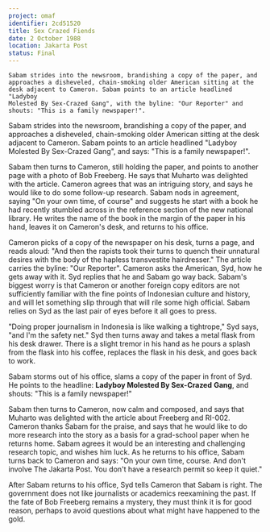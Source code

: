 ```yaml
---
project: omaf
identifier: 2cd51520
title: Sex Crazed Fiends
date: 2 October 1988 
location: Jakarta Post
status: Final
---
```


``` synopsis
Sabam strides into the newsroom, brandishing a copy of the paper, and
approaches a disheveled, chain-smoking older American sitting at the
desk adjacent to Cameron. Sabam points to an article headlined "Ladyboy
Molested By Sex-Crazed Gang", with the byline: "Our Reporter" and shouts: "This is a family newspaper!".	
```

Sabam strides into the newsroom, brandishing a copy of the paper, and
approaches a disheveled, chain-smoking older American sitting at the
desk adjacent to Cameron. Sabam points to an article headlined "Ladyboy
Molested By Sex-Crazed Gang", and says: "This is a family newspaper!".

Sabam then turns to Cameron, still holding the paper, and points to
another page with a photo of Bob Freeberg. He says that Muharto was
delighted with the article. Cameron agrees that was an intriguing story,
and says he would like to do some follow-up research. Sabam nods in
agreement, saying "On your own time, of course" and suggests he start
with a book he had recently stumbled across in the reference section of
the new national library. He writes the name of the book in the margin
of the paper in his hand, leaves it on Cameron's desk, and returns to
his office.

Cameron picks of a copy of the newspaper on his desk, turns a page, and
reads aloud: "And then the rapists took their turns to quench their
unnatural desires with the body of the hapless transvestite
hairdresser." The article carries the byline: "Our Reporter". Cameron
asks the American, Syd, how he gets away with it. Syd replies that he
and Sabam go way back. Sabam's biggest worry is that Cameron or another
foreign copy editors are not sufficiently familiar with the fine points
of Indonesian culture and history, and will let something slip through
that will rile some high official. Sabam relies on Syd as the last pair
of eyes before it all goes to press.

"Doing proper journalism in Indonesia is like walking a tightrope," Syd
says, "and I'm the safety net." Syd then turns away and takes a metal
flask from his desk drawer. There is a slight tremor in his hand as he
pours a splash from the flask into his coffee, replaces the flask in his
desk, and goes back to work.

Sabam storms out of his office, slams a copy of the paper in front of
Syd. He points to the headline: **Ladyboy Molested By Sex-Crazed**
**Gang**, and shouts: "This is a family newspaper!"

Sabam then turns to Cameron, now calm and composed, and says that
Muharto was delighted with the article about Freeberg and RI-002.
Cameron thanks Sabam for the praise, and says that he would like to do
more research into the story as a basis for a grad-school paper when he
returns home. Sabam agrees it would be an interesting and challenging
research topic, and wishes him luck. As he returns to his office, Sabam
turns back to Cameron and says: "On your own time, course. And don't
involve The Jakarta Post. You don't have a research permit so keep it
quiet."

After Sabam returns to his office, Syd tells Cameron that Sabam is
right. The government does not like journalists or academics reexamining
the past. If the fate of Bob Freeberg remains a mystery, they must think
it is for good reason, perhaps to avoid questions about what might have
happened to the gold.
